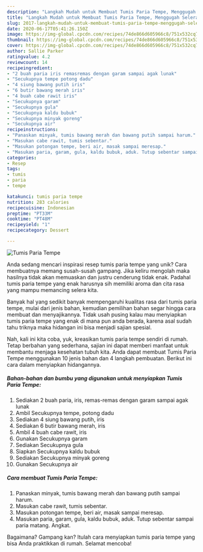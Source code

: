```yaml
---
description: "Langkah Mudah untuk Membuat Tumis Paria Tempe, Menggugah Selera"
title: "Langkah Mudah untuk Membuat Tumis Paria Tempe, Menggugah Selera"
slug: 2017-langkah-mudah-untuk-membuat-tumis-paria-tempe-menggugah-selera
date: 2020-06-17T05:41:26.150Z
image: https://img-global.cpcdn.com/recipes/74de866d605966c8/751x532cq70/tumis-paria-tempe-foto-resep-utama.jpg
thumbnail: https://img-global.cpcdn.com/recipes/74de866d605966c8/751x532cq70/tumis-paria-tempe-foto-resep-utama.jpg
cover: https://img-global.cpcdn.com/recipes/74de866d605966c8/751x532cq70/tumis-paria-tempe-foto-resep-utama.jpg
author: Sallie Parker
ratingvalue: 4.2
reviewcount: 14
recipeingredient:
- "2 buah paria iris remasremas dengan garam sampai agak lunak"
- "Secukupnya tempe potong dadu"
- "4 siung bawang putih iris"
- "6 butir bawang merah iris"
- "4 buah cabe rawit iris"
- "Secukupnya garam"
- "Secukupnya gula"
- "Secukupnya kaldu bubuk"
- "Secukupnya minyak goreng"
- "Secukupnya air"
recipeinstructions:
- "Panaskan minyak, tumis bawang merah dan bawang putih sampai harum."
- "Masukan cabe rawit, tumis sebentar."
- "Masukan potongan tempe, beri air, masak sampai meresap."
- "Masukan paria, garam, gula, kaldu bubuk, aduk. Tutup sebentar sampai paria matang. Angkat."
categories:
- Resep
tags:
- tumis
- paria
- tempe

katakunci: tumis paria tempe 
nutrition: 283 calories
recipecuisine: Indonesian
preptime: "PT33M"
cooktime: "PT48M"
recipeyield: "1"
recipecategory: Dessert

---
```



![Tumis Paria Tempe](https://img-global.cpcdn.com/recipes/74de866d605966c8/751x532cq70/tumis-paria-tempe-foto-resep-utama.jpg)

Anda sedang mencari inspirasi resep tumis paria tempe yang unik? Cara membuatnya memang susah-susah gampang. Jika keliru mengolah maka hasilnya tidak akan memuaskan dan justru cenderung tidak enak. Padahal tumis paria tempe yang enak harusnya sih memiliki aroma dan cita rasa yang mampu memancing selera kita.



Banyak hal yang sedikit banyak mempengaruhi kualitas rasa dari tumis paria tempe, mulai dari jenis bahan, kemudian pemilihan bahan segar hingga cara membuat dan menyajikannya. Tidak usah pusing kalau mau menyiapkan tumis paria tempe yang enak di mana pun anda berada, karena asal sudah tahu triknya maka hidangan ini bisa menjadi sajian spesial.


Nah, kali ini kita coba, yuk, kreasikan tumis paria tempe sendiri di rumah. Tetap berbahan yang sederhana, sajian ini dapat memberi manfaat untuk membantu menjaga kesehatan tubuh kita. Anda dapat membuat Tumis Paria Tempe menggunakan 10 jenis bahan dan 4 langkah pembuatan. Berikut ini cara dalam menyiapkan hidangannya.

<!--inarticleads1-->

##### Bahan-bahan dan bumbu yang digunakan untuk menyiapkan Tumis Paria Tempe:

1. Sediakan 2 buah paria, iris, remas-remas dengan garam sampai agak lunak
1. Ambil Secukupnya tempe, potong dadu
1. Sediakan 4 siung bawang putih, iris
1. Sediakan 6 butir bawang merah, iris
1. Ambil 4 buah cabe rawit, iris
1. Gunakan Secukupnya garam
1. Sediakan Secukupnya gula
1. Siapkan Secukupnya kaldu bubuk
1. Sediakan Secukupnya minyak goreng
1. Gunakan Secukupnya air




<!--inarticleads2-->

##### Cara membuat Tumis Paria Tempe:

1. Panaskan minyak, tumis bawang merah dan bawang putih sampai harum.
1. Masukan cabe rawit, tumis sebentar.
1. Masukan potongan tempe, beri air, masak sampai meresap.
1. Masukan paria, garam, gula, kaldu bubuk, aduk. Tutup sebentar sampai paria matang. Angkat.




Bagaimana? Gampang kan? Itulah cara menyiapkan tumis paria tempe yang bisa Anda praktikkan di rumah. Selamat mencoba!
